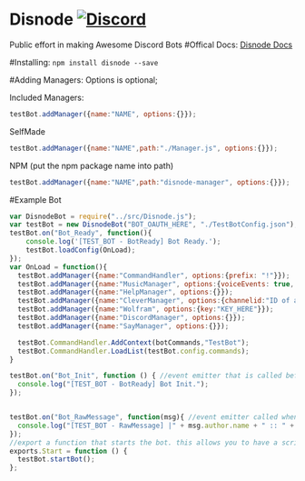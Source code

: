 # Disnode [![Discord](https://discordapp.com/api/servers/149771756176015360/widget.png?style=button)](https://discord.gg/0MvHMfHcTKVVmIGP)
Public effort in making Awesome Discord Bots
#Offical Docs:
[Disnode Docs](https://disnode.readme.io/docs)

#Installing:
`npm install disnode --save`

#Adding Managers:
Options is optional;

Included Managers:
```js
testBot.addManager({name:"NAME", options:{}});
```
SelfMade
```js
testBot.addManager({name:"NAME",path:"./Manager.js", options:{}});
```
NPM (put the npm package name into path)
```js
testBot.addManager({name:"NAME",path:"disnode-manager", options:{}});
```

#Example Bot
```js
var DisnodeBot = require("../src/Disnode.js");
var testBot = new DisnodeBot("BOT_OAUTH_HERE", "./TestBotConfig.json"); /
testBot.on("Bot_Ready", function(){
    console.log('[TEST_BOT - BotReady] Bot Ready.');
    testBot.loadConfig(OnLoad);
});
var OnLoad = function(){
  testBot.addManager({name:"CommandHandler", options:{prefix: "!"}});
  testBot.addManager({name:"MusicManager", options:{voiceEvents: true, maxVolume:2.0}});
  testBot.addManager({name:"HelpManager", options:{}});
  testBot.addManager({name:"CleverManager", options:{channelid:"ID of a channel for cleverbot to use"}});
  testBot.addManager({name:"Wolfram", options:{key:"KEY_HERE"}});
  testBot.addManager({name:"DiscordManager", options:{}});
  testBot.addManager({name:"SayManager", options:{}});

  testBot.CommandHandler.AddContext(botCommands,"TestBot");
  testBot.CommandHandler.LoadList(testBot.config.commands);
}

testBot.on("Bot_Init", function () { //event emitter that is called before bot ready
  console.log("[TEST_BOT - BotReady] Bot Init.");
});


testBot.on("Bot_RawMessage", function(msg){ //event emitter called when the bot obtains a message
  console.log("[TEST_BOT - RawMessage] |" + msg.author.name + " :: " + msg.content);
});
//export a function that starts the bot. this allows you to have a script that launches more than one Disnode Bot
exports.Start = function () {
  testBot.startBot();
};

````

